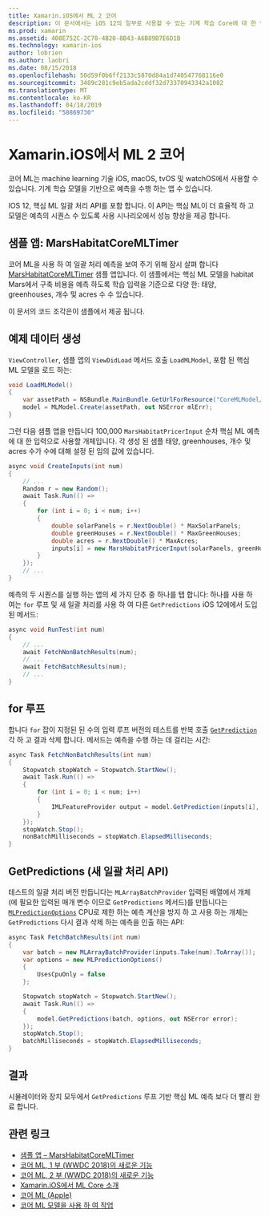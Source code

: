 ```yaml
---
title: Xamarin.iOS에서 ML 2 코어
description: 이 문서에서는 iOS 12의 일부로 사용할 수 있는 기계 학습 Core에 대 한 업데이트를 설명합니다. 특히 새 일괄 처리 예측 API와 관련 된 성능 향상에 살펴봅니다.
ms.prod: xamarin
ms.assetid: 408E752C-2C78-4B20-8B43-A6B89B7E6D1B
ms.technology: xamarin-ios
author: lobrien
ms.author: laobri
ms.date: 08/15/2018
ms.openlocfilehash: 50d59f0b6ff2133c5870d84a1d740547768116e0
ms.sourcegitcommit: 3489c281c9eb5ada2cddf32d73370943342a1082
ms.translationtype: MT
ms.contentlocale: ko-KR
ms.lasthandoff: 04/18/2019
ms.locfileid: "58869730"
---
```

# <a name="core-ml-2-in-xamarinios"></a>Xamarin.iOS에서 ML 2 코어

코어 ML는 machine learning 기술 iOS, macOS, tvOS 및 watchOS에서 사용할 수 있습니다. 기계 학습 모델을 기반으로 예측을 수행 하는 앱 수 있습니다.

IOS 12, 핵심 ML 일괄 처리 API를 포함 합니다. 이 API는 핵심 ML이 더 효율적 하 고 모델은 예측의 시퀀스 수 있도록 사용 시나리오에서 성능 향상을 제공 합니다.

## <a name="sample-app-marshabitatcoremltimer"></a>샘플 앱: MarsHabitatCoreMLTimer

코어 ML을 사용 하 여 일괄 처리 예측을 보여 주기 위해 잠시 살펴 합니다 [MarsHabitatCoreMLTimer](https://developer.xamarin.com/samples/monotouch/iOS12/MarsHabitatCoreMLTimer) 샘플 앱입니다. 이 샘플에서는 핵심 ML 모델을 habitat Mars에서 구축 비용을 예측 하도록 학습 입력을 기준으로 다양 한: 태양, greenhouses, 개수 및 acres 수 수 있습니다.

이 문서의 코드 조각은이 샘플에서 제공 됩니다.

## <a name="generate-sample-data"></a>예제 데이터 생성

`ViewController`, 샘플 앱의 `ViewDidLoad` 메서드 호출 `LoadMLModel`, 포함 된 핵심 ML 모델을 로드 하는:

```csharp
void LoadMLModel()
{
    var assetPath = NSBundle.MainBundle.GetUrlForResource("CoreMLModel/MarsHabitatPricer", "mlmodelc");
    model = MLModel.Create(assetPath, out NSError mlErr);
}
```

그런 다음 샘플 앱을 만듭니다 100,000 `MarsHabitatPricerInput` 순차 핵심 ML 예측에 대 한 입력으로 사용할 개체입니다. 각 생성 된 샘플 태양, greenhouses, 개수 및 acres 수가 수에 대해 설정 된 임의 값에 있습니다.

```csharp
async void CreateInputs(int num)
{
    // ...
    Random r = new Random();
    await Task.Run(() =>
    {
        for (int i = 0; i < num; i++)
        {
            double solarPanels = r.NextDouble() * MaxSolarPanels;
            double greenHouses = r.NextDouble() * MaxGreenHouses;
            double acres = r.NextDouble() * MaxAcres;
            inputs[i] = new MarsHabitatPricerInput(solarPanels, greenHouses, acres);
        }
    });
    // ...
}
```

예측의 두 시퀀스를 실행 하는 앱의 세 가지 단추 중 하나를 탭 합니다: 하나를 사용 하 여는 `for` 루프 및 새 일괄 처리를 사용 하 여 다른 `GetPredictions` iOS 12에에서 도입 된 메서드:

```csharp
async void RunTest(int num)
{
    // ...
    await FetchNonBatchResults(num);
    // ...
    await FetchBatchResults(num);
    // ...
}
```

## <a name="for-loop"></a>for 루프

합니다 `for` 잡이 지정된 된 수의 입력 루프 버전의 테스트를 반복 호출 [ `GetPrediction` ](xref:CoreML.MLModel.GetPrediction*) 각 하 고 결과 삭제 합니다. 메서드는 예측을 수행 하는 데 걸리는 시간:

```csharp
async Task FetchNonBatchResults(int num)
{
    Stopwatch stopWatch = Stopwatch.StartNew();
    await Task.Run(() =>
    {
        for (int i = 0; i < num; i++)
        {
            IMLFeatureProvider output = model.GetPrediction(inputs[i], out NSError error);
        }
    });
    stopWatch.Stop();
    nonBatchMilliseconds = stopWatch.ElapsedMilliseconds;
}
```

## <a name="getpredictions-new-batch-api"></a>GetPredictions (새 일괄 처리 API)

테스트의 일괄 처리 버전 만듭니다는 `MLArrayBatchProvider` 입력된 배열에서 개체 (에 필요한 입력된 매개 변수 이므로 `GetPredictions` 메서드)를 만듭니다는 [`MLPredictionOptions`](xref:CoreML.MLPredictionOptions)
CPU로 제한 하는 예측 계산을 방지 하 고 사용 하는 개체는 `GetPredictions` 다시 결과 삭제 하는 예측을 인출 하는 API:

```csharp
async Task FetchBatchResults(int num)
{
    var batch = new MLArrayBatchProvider(inputs.Take(num).ToArray());
    var options = new MLPredictionOptions()
    {
        UsesCpuOnly = false
    };

    Stopwatch stopWatch = Stopwatch.StartNew();
    await Task.Run(() =>
    {
        model.GetPredictions(batch, options, out NSError error);
    });
    stopWatch.Stop();
    batchMilliseconds = stopWatch.ElapsedMilliseconds;
}
```

## <a name="results"></a>결과

시뮬레이터와 장치 모두에서 `GetPredictions` 루프 기반 핵심 ML 예측 보다 더 빨리 완료 합니다.

## <a name="related-links"></a>관련 링크

- [샘플 앱 – MarsHabitatCoreMLTimer](https://developer.xamarin.com/samples/monotouch/iOS12/MarsHabitatCoreMLTimer)
- [코어 ML, 1 부 (WWDC 2018)의 새로운 기능](https://developer.apple.com/videos/play/wwdc2018/708/)
- [코어 ML, 2 부 (WWDC 2018)의 새로운 기능](https://developer.apple.com/videos/play/wwdc2018/709/)
- [Xamarin.iOS에서 ML Core 소개](https://docs.microsoft.com/xamarin/ios/platform/introduction-to-ios11/coreml)
- [코어 ML (Apple)](https://developer.apple.com/documentation/coreml?language=objc)
- [코어 ML 모델을 사용 하 여 작업](https://developer.apple.com/machine-learning/build-run-models/)
